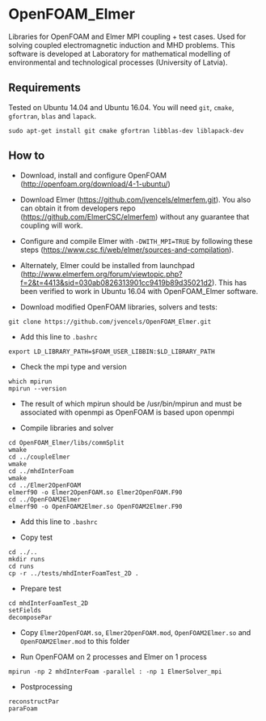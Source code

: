# OpenFOAM_Elmer
Libraries for OpenFOAM and Elmer MPI coupling + test cases. Used for solving coupled electromagnetic induction and MHD problems. This software is developed at Laboratory for mathematical modelling of environmental and technological processes (University of Latvia). 

## Requirements ##
Tested on Ubuntu 14.04 and Ubuntu 16.04.
You will need `git`, `cmake`, `gfortran`, `blas` and `lapack`. 

```
sudo apt-get install git cmake gfortran libblas-dev liblapack-dev
```

## How to ##

* Download, install and configure OpenFOAM (http://openfoam.org/download/4-1-ubuntu/)
* Download Elmer (https://github.com/jvencels/elmerfem.git). You also can obtain it from developers repo (https://github.com/ElmerCSC/elmerfem) without any guarantee that coupling will work.
* Configure and compile Elmer with `-DWITH_MPI=TRUE` by following these steps (https://www.csc.fi/web/elmer/sources-and-compilation).

* Alternately, Elmer could be installed from launchpad (http://www.elmerfem.org/forum/viewtopic.php?f=2&t=4413&sid=030ab0826313901cc9419b89d35021d2). This has been verified to work in Ubuntu 16.04 with OpenFOAM_Elmer software.

* Download modified OpenFOAM libraries, solvers and tests:

```
git clone https://github.com/jvencels/OpenFOAM_Elmer.git
```
* Add this line to `.bashrc`
```
export LD_LIBRARY_PATH=$FOAM_USER_LIBBIN:$LD_LIBRARY_PATH
```
* Check the mpi type and version
```
which mpirun
mpirun --version
```
* The result of which mpirun should be /usr/bin/mpirun and must be associated with openmpi as OpenFOAM is based upon openmpi

* Compile libraries and solver

```
cd OpenFOAM_Elmer/libs/commSplit
wmake
cd ../coupleElmer
wmake
cd ../mhdInterFoam
wmake
cd ../Elmer2OpenFOAM
elmerf90 -o Elmer2OpenFOAM.so Elmer2OpenFOAM.F90
cd ../OpenFOAM2Elmer
elmerf90 -o OpenFOAM2Elmer.so OpenFOAM2Elmer.F90
```

* Add this line to `.bashrc`


* Copy test

```
cd ../..
mkdir runs
cd runs
cp -r ../tests/mhdInterFoamTest_2D .
```

* Prepare test

```
cd mhdInterFoamTest_2D
setFields
decomposePar
```

* Copy `Elmer2OpenFOAM.so`, `Elmer2OpenFOAM.mod`, `OpenFOAM2Elmer.so` and `OpenFOAM2Elmer.mod` to this folder

* Run OpenFOAM on 2 processes and Elmer on 1 process

```
mpirun -np 2 mhdInterFoam -parallel : -np 1 ElmerSolver_mpi
```

* Postprocessing

```
reconstructPar
paraFoam
```
